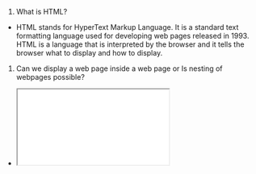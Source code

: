 1. What is HTML?
- HTML stands for HyperText Markup Language. It is a standard text formatting language used for developing web pages released in 1993. HTML is a language that is interpreted by the browser and it tells the browser what to display and how to display.

1. Can we display a web page inside a web page or Is nesting of webpages possible?
- <iframe src=”url of the web page to embed” />

2. What are tags and attributes in HTML?
- Attributes are used along with the HTML tags to define the characteristics of the element. For example, <p align=” center”>Interview questions</p>, 

3. What are void elements in HTML?
- HTML elements which do not have closing tags or do not need to be closed are Void elements. For Example <br />, <img />, <hr />, etc.

5. What are HTML Entities?
- In HTML some characters are reserved like ‘<’, ‘>’, ‘/’, etc. To use these characters in our webpage we need to use the character entities called HTML Entities.

6. What are different types of lists in HTML?
- unorder list , order list 

8. What is the difference between the ‘id’ attribute and the ‘class’ attribute of HTML elements?
- id can at time 1 used class samem value mutiple time

10. Describe HTML layout    .
  <header>: Stores the starting information about the web page.
  <footer>: Represents the last section of the page.
  <nav>: The navigation menu of the HTML page.
  <article>: It is a set of information.
  <section>: It is used inside the article block to define the basic structure of a page.
  <aside>: Sidebar content of the page.

11. How to optimize website assets loading?
  CDN hosting - A CDN or content delivery network is geographically distributed servers to help reduce latency.
  File compression - This is a method that helps to reduce the size of an asset to reduce the data transfer
  File concatenation - This reduces the number of HTTP calls
  Minify scripts - This reduces the overall file size of js and CSS files
  Parallel downloads - Hosting assets in multiple subdomains can help to bypass the download limit of 6 assets per domain of all modern browsers. This can be configured but most general users never modify these settings.
  Lazy Loading - Instead of loading all the assets at once, the non-critical assets can be loaded on a need basis.

13. What are the different kinds of Doctypes available?
 - Strict Doctype 
 - Transitional Doctype
 - Frameset Doctype

20. Is it possible to change an inline element into a block level element?
Yes, it is possible using the “display” property with its value as “block”, to change the inline element into a block-level element.

22. In how many ways you can display HTML elements?
  inline: Using this we can display any block-level element as an inline element. The height and width attribute values of the element will not affect.
  block: using this, we can display any inline element as a block-level element. 
  inline-block: This property is similar to inline, except by using the display as inline-block, we can actually format the element using height and width values.
  flex: It displays the container and element as a flexible structure. It follows flexbox property.
  inline-flex: It displays the flex container as an inline element while its content follows the flexbox properties.
  grid: It displays the HTML elements as a grid container.
  none: Using this property we can hide the HTML element.

4. What is semantic HTML? Can you give examples?
Semantic HTML uses meaningful tags to improve accessibility and SEO.
Examples:
•	<header> (top section)
•	<article> (self-contained content)
•	<nav> (navigation links)
•	<section> (page section)
What is the difference between <strong> and <b>


Common Block-Level Elements

1. Structural Elements
<div> - Generic block container
<header> - Introductory content
<footer> - Footer content
<section> - Thematic grouping
<article> - Self-contained composition
<aside> - Tangentially related content
<nav> - Navigation links
<main> - Dominant content

2. Text Containers
<p> - Paragraph
<h1> to <h6> - Headings
<blockquote> - Long quotation
<pre> - Preformatted text

3. Lists
<ul>, <ol>, <li> - Unordered/ordered lists and list items
<dl>, <dt>, <dd> - Description lists

4. Form Elements
Form Elements

5. <table> - Tabular data
<hr> - Thematic break
<address> - Contact information

Key Characteristics of Block Elements
Layout Behavior:
Always start on a new line
Take up the full width available (unless styled otherwise)
Stack vertically by default

Can Contain:
Other block elements
Inline elements
Text conten


Dom event 
| Event       | Description                            |
| ----------- | -------------------------------------- |
| `click`     | When an element is clicked             |
| `input`     | When a user types in an input field    |
| `change`    | When a form element value changes      |
| `mouseover` | When the mouse enters an element       |
| `mouseout`  | When the mouse leaves an element       |
| `keydown`   | When a key is pressed down             |
| `submit`    | When a form is submitted               |
| `load`      | When the page or image is fully loaded |

Table click row 1 even listen 

<script>
  const firstRow = document.querySelector("#myTable tr");

  firstRow.addEventListener("click", () => {
    alert("First row clicked!");
  });
</script>

Why the Last Script File is Important in HTML
Key Reasons

Execution Order:
Scripts execute in the order they appear in the HTML
The last script runs after all previous ones have loaded/executed

Dependencies:
If scripts depend on libraries or variables defined in earlier scripts
The dependent script must come after its dependencies

DOM Readiness:
Scripts at the end of <body> can access fully loaded DOM
Avoids need for DOMContentLoaded or window.onload events

🔹 1. Time Management Techniques
Break into small tasks – Easier to estimate accurately.
Three-Point Estimation – Use best, worst, and likely case for balance.
Historical Data – Refer to past work for realistic timing.
Add buffer (20–30%) – For unknowns or bugs.

adaptive design vs responsive design
✅ Responsive Design
Definition: A single flexible layout that automatically adjusts to any screen size using fluid grids, percentages, and media queries.
Example: A website layout rearranges itself smoothly when resizing the browser window.
Pros: One codebase fits all devices, easier maintenance.
Tools: CSS Flexbox, Grid, Media Queries

✅ Adaptive Design
Definition: Multiple fixed layouts designed for specific screen sizes (e.g., 320px, 768px, 1024px).
Example: A different layout loads for mobile, tablet, and desktop.
Pros: Optimized experience for each device.
Cons: More complex, higher maintenance.

Core Concepts of REST API
Stateless: Each request is independent and contains all necessary information.

Uses HTTP methods:

GET – Retrieve data
POST – Create data
PUT – Update data
DELETE – Remove data

Resource-based: Everything is a resource identified by a URL.

Uses JSON (commonly) for sending/receiving data.

🔐 What is HTTPS?
HTTPS (HyperText Transfer Protocol Secure) is the secure version of HTTP.
Uses SSL/TLS encryption to protect data between browser and server.

Ensures:

✅ Data encryption (privacy)
✅ Data integrity (no tampering)
✅ Authentication (verifies server identity)

🌐 HTTP/1.1 vs HTTP/2 (both support HTTPS)
| Feature          | **HTTP/1.1**                   | **HTTP/2**                              |
| ---------------- | ------------------------------ | --------------------------------------- |
| Request Handling | One request per connection     | Multiplexing: multiple requests at once |
| Speed            | Slower (head-of-line blocking) | Faster (parallel streams)               |
| Headers          | Text-based, large headers      | Binary, compressed headers              |
| Server Push      | ❌ Not supported               | ✅ Can push assets before requested    |
| Connection Reuse | Limited                        | Efficient, fewer TCP connections        |



| Feature        | PostgreSQL (SQL)        | Node.js with SQL         | MongoDB (NoSQL)                 |
| -------------- | ----------------------- | ------------------------ | ------------------------------- |
| Data Type      | Relational (Structured) | Backend with SQL support | Document (Flexible JSON)        |
| Schema         | Strict schema           | Uses libraries/ORMs      | Schema-less                     |
| Query Language | SQL                     | SQL via JS libraries     | JavaScript-style queries        |
| Best For       | Structured data, joins  | Full backend integration | Fast-changing/unstructured data |
| Scaling        | Vertical (mostly)       | Depends on DB            | Horizontal (built-in)           |


what cutom hook
why used that
konsi jaga used nahi kar sakta he cutom hook
Virtual DOM? 

whay is why used 
Virtual DOM updated real dome all commpareded real copy DOM
How it works:

SOLID Principles (Designed Method)
SOLID is a set of 5 design principles for writing clean, maintainable code.

S – Single Responsibility Principle
O – Open/Closed Principle
L – Liskov Substitution Principle
I – Interface Segregation Principle
D – Dependency Inversion Principle

Mirco frontend explain 
Micro frontend is a design approach where a frontend app is split into smaller, independent pieces, each developed and deployed separately like microservices.

✅ How it works:
Each team works on a feature or module independently

Modules are integrated at runtime using iframes, Webpack Module Federation, or iframe-less approaches

Good for large apps, independent deployments, and team scaling

how to work
what is yarn 
Why yarn.lock or package-lock.json file is required?
These files:

Lock exact versions of dependencies

Ensure same version is installed in every environment (local, staging, prod)

Avoid unexpected bugs due to auto-updated dependencies

✅ Benefits:
Predictable builds

Safer deployment

Easier debugging

fronted side CSRF 
why what how 

Unit testing
what why how